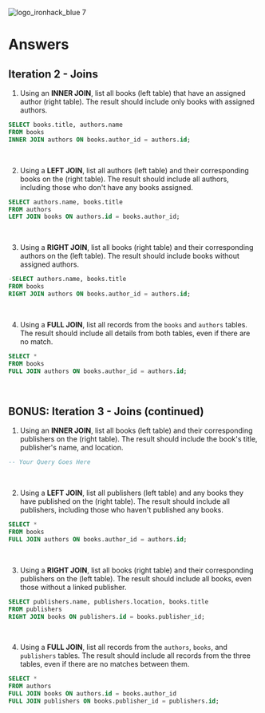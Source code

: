 ![logo_ironhack_blue 7](https://user-images.githubusercontent.com/23629340/40541063-a07a0a8a-601a-11e8-91b5-2f13e4e6b441.png)

# Answers

## Iteration 2 - Joins

1. Using an **INNER JOIN**, list all books (left table) that have an assigned author (right table). The result should include only books with assigned authors.

```sql
SELECT books.title, authors.name
FROM books
INNER JOIN authors ON books.author_id = authors.id;
```

<br>

2. Using a **LEFT JOIN**, list all authors (left table) and their corresponding books on the (right table). The result should include all authors, including those who don't have any books assigned.

```sql
SELECT authors.name, books.title
FROM authors
LEFT JOIN books ON authors.id = books.author_id;
```

<br>

3. Using a **RIGHT JOIN**, list all books (right table) and their corresponding authors on the (left table). The result should include books without assigned authors.

```sql
-SELECT authors.name, books.title
FROM books
RIGHT JOIN authors ON books.author_id = authors.id;
```

<br>

4. Using a **FULL JOIN**, list all records from the `books` and `authors` tables. The result should include all details from both tables, even if there are no match.

```sql
SELECT *
FROM books
FULL JOIN authors ON books.author_id = authors.id;
```

<br>

## BONUS: Iteration 3 - Joins (continued)

1. Using an **INNER JOIN**, list all books (left table) and their corresponding publishers on the (right table). The result should include the book's title, publisher's name, and location.

```sql
-- Your Query Goes Here
```

<br>

2. Using a **LEFT JOIN**, list all publishers (left table) and any books they have published on the (right table). The result should include all publishers, including those who haven't published any books.

```sql
SELECT *
FROM books
FULL JOIN authors ON books.author_id = authors.id;
```

<br>

3. Using a **RIGHT JOIN**, list all books (right table) and their corresponding publishers on the (left table). The result should include all books, even those without a linked publisher.

```sql
SELECT publishers.name, publishers.location, books.title
FROM publishers
RIGHT JOIN books ON publishers.id = books.publisher_id;
```

<br>

4. Using a **FULL JOIN**, list all records from the `authors`, `books`, and `publishers` tables. The result should include all records from the three tables, even if there are no matches between them.

```sql
SELECT *
FROM authors
FULL JOIN books ON authors.id = books.author_id
FULL JOIN publishers ON books.publisher_id = publishers.id;
```

<br>
